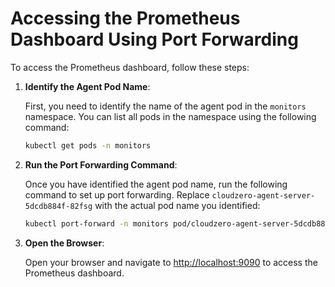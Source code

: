 # Accessing the Prometheus Dashboard Using Port Forwarding

To access the Prometheus dashboard, follow these steps:

1. **Identify the Agent Pod Name**:

    First, you need to identify the name of the agent pod in the `monitors` namespace. You can list all pods in the namespace using the following command:

    ```sh
    kubectl get pods -n monitors
    ```

2. **Run the Port Forwarding Command**:

    Once you have identified the agent pod name, run the following command to set up port forwarding. Replace `cloudzero-agent-server-5dcdb884f-82fsg` with the actual pod name you identified:

    ```sh
    kubectl port-forward -n monitors pod/cloudzero-agent-server-5dcdb884f-82fsg 9090:9090
    ```

3. **Open the Browser**:

    Open your browser and navigate to [http://localhost:9090](http://localhost:9090) to access the Prometheus dashboard.

